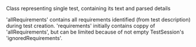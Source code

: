 Class representing single test, containing its text and parsed details

'allRequirements' contains all requirements identified (from test description) during test creation.
'requirements' initially contains coppy of 'allRequirements', but can be limited because of not empty TestSession's 'ignoredRequirements'.
